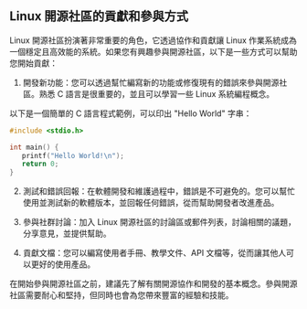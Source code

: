 ## Linux 開源社區的貢獻和參與方式

Linux 開源社區扮演著非常重要的角色，它透過協作和貢獻讓 Linux 作業系統成為一個穩定且高效能的系統。如果您有興趣參與開源社區，以下是一些方式可以幫助您開始貢獻：

1. 開發新功能：您可以透過幫忙編寫新的功能或修復現有的錯誤來參與開源社區。熟悉 C 語言是很重要的，並且可以學習一些 Linux 系統編程概念。

以下是一個簡單的 C 語言程式範例，可以印出 "Hello World" 字串：

```c
#include <stdio.h>

int main() {
   printf("Hello World!\n");
   return 0;
}
```

2. 測試和錯誤回報：在軟體開發和維護過程中，錯誤是不可避免的。您可以幫忙使用並測試新的軟體版本，並回報任何錯誤，從而幫助開發者改進產品。

3. 參與社群討論：加入 Linux 開源社區的討論區或郵件列表，討論相關的議題，分享意見，並提供幫助。

4. 貢獻文檔：您可以編寫使用者手冊、教學文件、API 文檔等，從而讓其他人可以更好的使用產品。

在開始參與開源社區之前，建議先了解有關開源協作和開發的基本概念。參與開源社區需要耐心和堅持，但同時也會為您帶來豐富的經驗和技能。